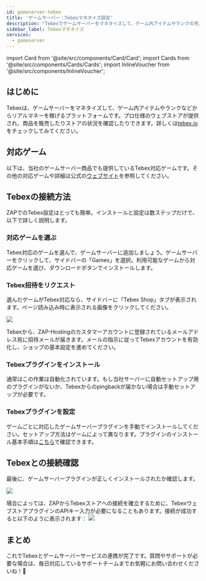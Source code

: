 ```yaml
---
id: gameserver-tebex
title: 'ゲームサーバー：Tebexマネタイズ設定'
description: "Tebexでゲームサーバーをマネタイズして、ゲーム内アイテムやランクの売上をアップさせる方法をチェック → 今すぐ詳しく見る"
sidebar_label: Tebexマネタイズ
services:
  - gameserver
---
```


import Card from '@site/src/components/Card/Card';
import Cards from '@site/src/components/Cards/Cards';
import InlineVoucher from '@site/src/components/InlineVoucher';

## はじめに

Tebexは、ゲームサーバーをマネタイズして、ゲーム内アイテムやランクなどからリアルマネーを稼げるプラットフォームです。プロ仕様のウェブストアが提供され、商品を販売したりストアの状況を確認したりできます。詳しくは[tebex.io](https://affiliate.tebex.io/r/690a6731-fee1-4054-84e1-30c26729403a)をチェックしてみてください。

<InlineVoucher />

## 対応ゲーム

以下は、当社のゲームサーバー商品でも提供しているTebex対応ゲームです。その他の対応ゲームや詳細は公式の[ウェブサイト](https://www.tebex.io/game-servers)を参照してください。

<Cards>
  <Card title="ARK" description="プレースホルダー" link="https://www.tebex.io/pricing-for-game-servers/ark" image="https://screensaver01.zap-hosting.com/index.php/s/qnWELD8ik9srBDG/preview"/>
  <Card title="CS:GO" description="プレースホルダー" link="https://www.tebex.io/pricing-for-game-servers/csgo" image="https://screensaver01.zap-hosting.com/index.php/s/RojGnj9TcpGSdzm/preview"/>
  <Card title="Minecraft" description="プレースホルダー" link="https://www.tebex.io/pricing-for-game-servers/minecraft" image="https://screensaver01.zap-hosting.com/index.php/s/e6BtaFzTZ7czqXy/preview"/>
  <Card title="FiveM" description="プレースホルダー" link="https://www.tebex.io/pricing-for-game-servers/fivem" image="https://screensaver01.zap-hosting.com/index.php/s/PQKfzYiMAmSjXNz/preview"/>
  <Card title="Hurtworld" description="プレースホルダー" link="https://www.tebex.io/pricing-for-game-servers/hurtworld" image="https://screensaver01.zap-hosting.com/index.php/s/EJpzMG9gHL4fe5W/preview"/>
  <Card title="Rust" description="プレースホルダー" link="https://www.tebex.io/pricing-for-game-servers/rust" image="https://screensaver01.zap-hosting.com/index.php/s/G82jnYsbexscj5W/preview"/>
  <Card title="Space Engineers" description="プレースホルダー" link="https://zap-hosting.com/guides/docs/spaceengineers-firststeps-dashboard" image="https://screensaver01.zap-hosting.com/index.php/s/wgp2Jofo2BTkcR9/preview"/>
  <Card title="Team Fortress 2" description="プレースホルダー" link="https://zap-hosting.com/guides/docs/tf2-firststeps-dashboard" image="https://screensaver01.zap-hosting.com/index.php/s/PPRN8qRJDBjEzmG/preview"/>
  <Card title="Unturned" description="プレースホルダー" link="https://www.tebex.io/pricing-for-game-servers/7-days-to-die" image="https://screensaver01.zap-hosting.com/index.php/s/GTxekqqTxQyttDS/preview"/>
  <Card title="Garry's Mod" description="プレースホルダー" link="https://zap-hosting.com/guides/docs/gmod-firststeps-dashboard" image="https://screensaver01.zap-hosting.com/index.php/s/LddW8FyQ2ZKKTzN/preview"/>
</Cards>

## Tebexの接続方法

ZAPでのTebex設定はとっても簡単。インストールと設定は数ステップだけで、以下で詳しく説明します。

### 対応ゲームを選ぶ

Tebex対応のゲームを選んで、ゲームサーバーに追加しましょう。ゲームサーバーをクリックして、サイドバーの「Games」を選択。利用可能なゲームから対応ゲームを選び、ダウンロードボタンでインストールします。

### Tebex招待をリクエスト

選んだゲームがTebex対応なら、サイドバーに「Tebex Shop」タブが表示されます。ページ読み込み時に表示される画像をクリックしてください。

![](https://screensaver01.zap-hosting.com/index.php/s/SztAWeeNX8fx5kF/preview)

Tebexから、ZAP-Hostingのカスタマーアカウントに登録されているメールアドレス宛に招待メールが届きます。メールの指示に従ってTebexアカウントを有効化し、ショップの基本設定を進めてください。

### Tebexプラグインをインストール

通常はこの作業は自動化されています。もし当社サーバーに自動セットアップ用のプラグインがないか、Tebexからのpingbackが届かない場合は手動セットアップが必要です。

### Tebexプラグインを設定

ゲームごとに対応したゲームサーバープラグインを手動でインストールしてください。セットアップ方法はゲームによって異なります。プラグインのインストール基本手順は[こちら](https://docs.tebex.io/store/integrating-with-your-game-server-or-website/minecraft-java-edition)で確認できます。

## Tebexとの接続確認

最後に、ゲームサーバープラグインが正しくインストールされたか確認します。

![](https://screensaver01.zap-hosting.com/index.php/s/DkDtPMtij2QTKGS/preview)

場合によっては、ZAPからTebexストアへの接続を確立するために、TebexウェブストアプラグインのAPIキー入力が必要になることもあります。接続が成功すると以下のように表示されます：
![](https://screensaver01.zap-hosting.com/index.php/s/4YS2SwHfSTgn4DE/preview)

## まとめ

これでTebexとゲームサーバーサービスの連携が完了です。質問やサポートが必要な場合は、毎日対応しているサポートチームまでお気軽にお問い合わせくださいね！🙂

<InlineVoucher />